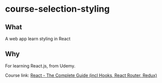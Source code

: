 # course-selection-styling
## What
A web app learn styling in React

## Why
For learning React.js, from Udemy.

Course link: [React - The Complete Guide (incl Hooks, React Router, Redux)](https://www.udemy.com/share/101Wby3@WOg_o-XzkuhOc2lnFXXJ1_tbBnXRB87ZknbmRWi7mHQO6mYEPGMoW3jgC2s2JHOI/)
